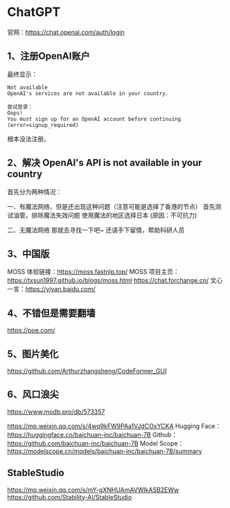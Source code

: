 # ChatGPT
官网：https://chat.openai.com/auth/login

## 1、注册OpenAI账户
最终显示：
```
Not available
OpenAI's services are not available in your country.

尝试登录：
Oops!
You must sign up for an OpenAI account before continuing (error=signup_required)
```
根本没法注册。

## 2、解决 OpenAI's API is not available in your country
首先分为两种情况：

一、有魔法网络，但是还出现这种问题（注意可能是选择了香港的节点）
首先测试油管，排除魔法失效问题
使用魔法的地区选择日本 (原因：不可抗力)

二、无魔法网络
那就去寻找一下吧~
还请手下留情，帮助科研人员

## 3、中国版
MOSS 体验链接：https://moss.fastnlp.top/
MOSS 项目主页：https://txsun1997.github.io/blogs/moss.html
https://chat.forchange.cn/
文心一言：https://yiyan.baidu.com/

## 4、不错但是需要翻墙
https://poe.com/

## 5、图片美化
https://github.com/Arthurzhangsheng/CodeFormer_GUI

## 6、风口浪尖
https://www.modb.pro/db/573357


https://mp.weixin.qq.com/s/4wq9kFW9PAa1VJdCOxYCKA
Hugging Face：https://huggingface.co/baichuan-inc/baichuan-7B
Github：https://github.com/baichuan-inc/baichuan-7B
Model Scope：https://modelscope.cn/models/baichuan-inc/baichuan-7B/summary

## StableStudio
https://mp.weixin.qq.com/s/mY-gXNHUAmAVWlkASB2EWw
https://github.com/Stability-AI/StableStudio



